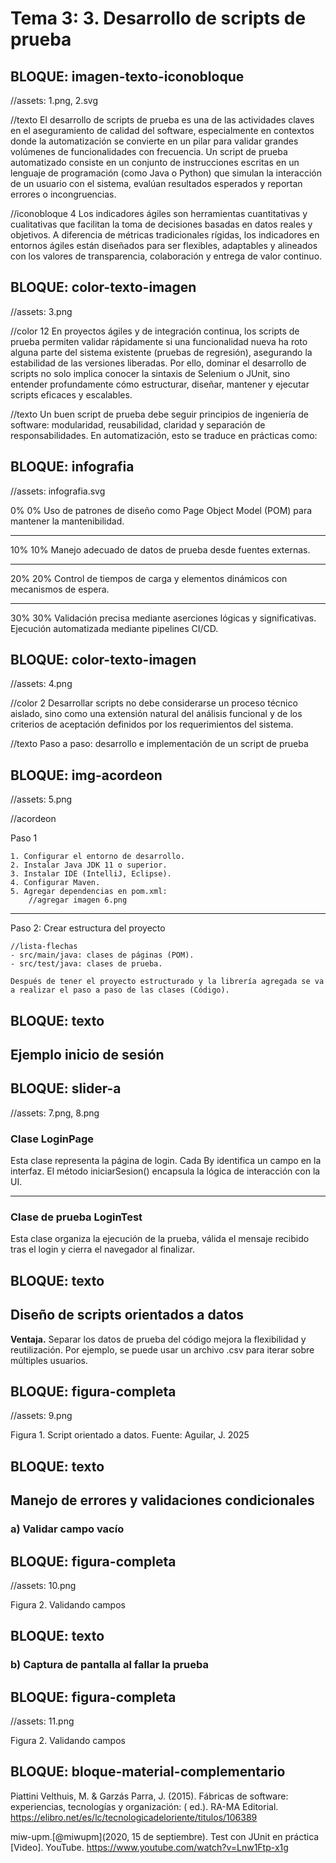 # Tema 3: 3. Desarrollo de scripts de prueba


<!-- 
RUTA DE ASSETS: @/assets/curso/tema3/
DISEÑO DE REFERENCIA: tema3.png
-->

## BLOQUE: imagen-texto-iconobloque
//assets: 1.png, 2.svg

//texto
 El desarrollo de scripts de prueba es una de las actividades claves en el aseguramiento de calidad del software, especialmente en contextos donde la automatización se convierte en un pilar para validar grandes volúmenes de funcionalidades con frecuencia. Un script de prueba automatizado consiste en un conjunto de instrucciones escritas en un lenguaje de programación (como Java o Python) que simulan la interacción de un usuario con el sistema, evalúan resultados esperados y reportan errores o incongruencias.

//iconobloque 4
Los indicadores ágiles son herramientas cuantitativas y cualitativas que facilitan la toma de decisiones basadas en datos reales y objetivos. A diferencia de métricas tradicionales rígidas, los indicadores en entornos ágiles están diseñados para ser flexibles, adaptables y alineados con los valores de transparencia, colaboración y entrega de valor continuo. 


## BLOQUE: color-texto-imagen
//assets: 3.png

//color 12
En proyectos ágiles y de integración continua, los scripts de prueba permiten validar rápidamente si una funcionalidad nueva ha roto alguna parte del sistema existente (pruebas de regresión), asegurando la estabilidad de las versiones liberadas. Por ello, dominar el desarrollo de scripts no solo implica conocer la sintaxis de Selenium o JUnit, sino entender profundamente cómo estructurar, diseñar, mantener y ejecutar scripts eficaces y escalables.

//texto
Un buen script de prueba debe seguir principios de ingeniería de software: modularidad, reusabilidad, claridad y separación de responsabilidades. En automatización, esto se traduce en prácticas como:

## BLOQUE: infografia
//assets: infografia.svg

0% 0%
Uso de patrones de diseño como Page Object Model (POM) para mantener la mantenibilidad.

---

10% 10%
Manejo adecuado de datos de prueba desde fuentes externas.

---

20% 20%
Control de tiempos de carga y elementos dinámicos con mecanismos de espera.

---

30% 30%
Validación precisa mediante aserciones lógicas y significativas.
Ejecución automatizada mediante pipelines CI/CD.



## BLOQUE: color-texto-imagen
//assets: 4.png

//color 2
Desarrollar scripts no debe considerarse un proceso técnico aislado, sino como una extensión natural del análisis funcional y de los criterios de aceptación definidos por los requerimientos del sistema.

//texto
Paso a paso: desarrollo e implementación de un script de prueba

## BLOQUE: img-acordeon
//assets: 5.png

//acordeon

Paso 1

    1. Configurar el entorno de desarrollo.
    2. Instalar Java JDK 11 o superior.
    3. Instalar IDE (IntelliJ, Eclipse).
    4. Configurar Maven.
    5. Agregar dependencias en pom.xml:
        //agregar imagen 6.png

---

Paso 2:
    Crear estructura del proyecto

    //lista-flechas
    - src/main/java: clases de páginas (POM).
    - src/test/java: clases de prueba.

    Después de tener el proyecto estructurado y la librería agregada se va a realizar el paso a paso de las clases (Código).



## BLOQUE: texto

## Ejemplo inicio de sesión


## BLOQUE: slider-a
//assets: 7.png, 8.png

### Clase LoginPage

Esta clase representa la página de login. Cada By identifica un campo en la interfaz. El método iniciarSesion() encapsula la lógica de interacción con la UI.

---

### Clase de prueba LoginTest

Esta clase organiza la ejecución de la prueba, válida el mensaje recibido tras el login y cierra el navegador al finalizar.

## BLOQUE: texto

## Diseño de scripts orientados a datos

**Ventaja.** Separar los datos de prueba del código mejora la flexibilidad y reutilización. Por ejemplo, se puede usar un archivo .csv para iterar sobre múltiples usuarios.

## BLOQUE: figura-completa
//assets: 9.png

Figura 1. Script orientado a datos. Fuente: Aguilar, J. 2025


## BLOQUE: texto

## Manejo de errores y validaciones condicionales

### a) Validar campo vacío


## BLOQUE: figura-completa
//assets: 10.png

Figura 2. Validando campos



## BLOQUE: texto

### b) Captura de pantalla al fallar la prueba

## BLOQUE: figura-completa
//assets: 11.png

Figura 2. Validando campos





## BLOQUE: bloque-material-complementario

Piattini Velthuis, M. & Garzás Parra, J. (2015). Fábricas de software: experiencias, tecnologías y organización: ( ed.). RA-MA Editorial. https://elibro.net/es/lc/tecnologicadeloriente/titulos/106389 

miw-upm.[@miwupm](2020, 15 de septiembre). Test con JUnit en práctica [Video]. YouTube. https://www.youtube.com/watch?v=Lnw1Ftp-x1g 